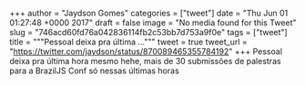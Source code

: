 
+++
author = "Jaydson Gomes"
categories = ["tweet"]
date = "Thu Jun 01 01:27:48 +0000 2017"
draft = false
image = "No media found for this Tweet"
slug = "746acd60fd76a042836114fb2c53bb7d753a9f0e"
tags = ["tweet"]
title = """Pessoal deixa pra última ..."""
tweet = true
tweet_url = "https://twitter.com/jaydson/status/870089465355784192"
+++
Pessoal deixa pra última hora mesmo hehe, mais de 30 submissões de palestras para a BrazilJS Conf só nessas últimas horas
